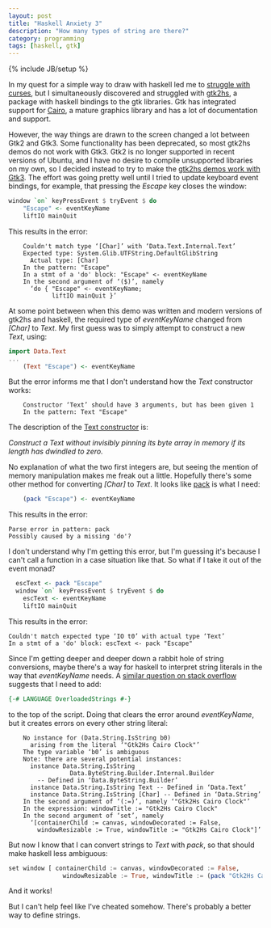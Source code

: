 ```yaml
---
layout: post
title: "Haskell Anxiety 3"
description: "How many types of string are there?"
category: programming
tags: [haskell, gtk]
---
```

{% include JB/setup %}

In my quest for a simple way to draw with haskell led me to [struggle with curses](http://catherineh.github.io/programming/2016/12/14/haskell-anxiety-2), but I simultaneously discovered and struggled with [gtk2hs](https://hackage.haskell.org/package/gtk), a package with haskell bindings to the gtk libraries. Gtk has integrated support for [Cairo](https://cairographics.org), a mature graphics library and has a lot of documentation and support.

However, the way things are drawn to the screen changed a lot between Gtk2 and Gtk3. Some functionality has been deprecated, so most gtk2hs demos do not work with Gtk3. Gtk2 is no longer supported in recent versions of Ubuntu, and I have no desire to compile unsupported libraries on my own, so I decided instead to try to make the [gtk2hs demos work with Gtk3](https://github.com/CatherineH/gtk2hs/tree/cairo-gtk3). The effort was going pretty well until I tried to update keyboard event bindings, for example, that pressing the *Escape* key closes the window:

```haskell
window `on` keyPressEvent $ tryEvent $ do
	"Escape" <- eventKeyName
	liftIO mainQuit
```

This results in the error:

```
    Couldn't match type ‘[Char]’ with ‘Data.Text.Internal.Text’
    Expected type: System.Glib.UTFString.DefaultGlibString
      Actual type: [Char]
    In the pattern: "Escape"
    In a stmt of a 'do' block: "Escape" <- eventKeyName
    In the second argument of ‘($)’, namely
      ‘do { "Escape" <- eventKeyName;
            liftIO mainQuit }’
```

At some point between when this demo was written and modern versions of gtk2hs and haskell, the required type of *eventKeyName* changed from *[Char]* to *Text*. 
My first guess was to simply attempt to construct a new *Text*, using:

```haskell
import Data.Text
...
    (Text "Escape") <- eventKeyName
```

But the error informs me that I don't understand how the *Text* constructor works:

```
    Constructor ‘Text’ should have 3 arguments, but has been given 1
    In the pattern: Text "Escape"
```

The description of the [Text constructor](https://hackage.haskell.org/package/text-1.2.2.1/docs/Data-Text-Internal.html#g:2) is:

*Construct a Text without invisibly pinning its byte array in memory if its length has dwindled to zero.*

No explanation of what the two first integers are, but seeing the mention of memory manipulation makes me freak out a little. Hopefully there's some other method for converting *[Char]* to *Text*. It looks like [pack](https://hackage.haskell.org/package/text-1.2.2.1/docs/Data-Text.html#v:pack) is what I need:

```haskell
    (pack "Escape") <- eventKeyName
```

This results in the error:

```
Parse error in pattern: pack
Possibly caused by a missing 'do'?
```
I don't understand why I'm getting this error, but I'm guessing it's because I can't call a function in a case situation like that. So what if I take it out of the event monad?

```haskell
  escText <- pack "Escape"
  window `on` keyPressEvent $ tryEvent $ do
    escText <- eventKeyName
    liftIO mainQuit
```
This results in the error:

```
Couldn't match expected type ‘IO t0’ with actual type ‘Text’
In a stmt of a 'do' block: escText <- pack "Escape"
```

Since I'm getting deeper and deeper down a rabbit hole of string conversions, maybe there's a way for haskell to interpret string literals in the way that *eventKeyName* needs. A [similar question on stack overflow](http://stackoverflow.com/questions/37894987/couldnt-match-expected-type-text-with-actual-type-char) suggests that I need to add:

```haskell
{-# LANGUAGE OverloadedStrings #-}
```

to the top of the script. Doing that clears the error around *eventKeyName*, but it creates errors on every other string literal:

```
    No instance for (Data.String.IsString b0)
      arising from the literal ‘"Gtk2Hs Cairo Clock"’
    The type variable ‘b0’ is ambiguous
    Note: there are several potential instances:
      instance Data.String.IsString
                 Data.ByteString.Builder.Internal.Builder
        -- Defined in ‘Data.ByteString.Builder’
      instance Data.String.IsString Text -- Defined in ‘Data.Text’
      instance Data.String.IsString [Char] -- Defined in ‘Data.String’
    In the second argument of ‘(:=)’, namely ‘"Gtk2Hs Cairo Clock"’
    In the expression: windowTitle := "Gtk2Hs Cairo Clock"
    In the second argument of ‘set’, namely
      ‘[containerChild := canvas, windowDecorated := False,
        windowResizable := True, windowTitle := "Gtk2Hs Cairo Clock"]’
```

But now I know that I can convert strings to *Text* with *pack*, so that should make haskell less ambiguous:

```haskell
set window [ containerChild := canvas, windowDecorated := False,
               windowResizable := True, windowTitle := (pack "Gtk2Hs Cairo Clock") ]
```

And it works! 

But I can't help feel like I've cheated somehow. There's probably a better way to define strings.
